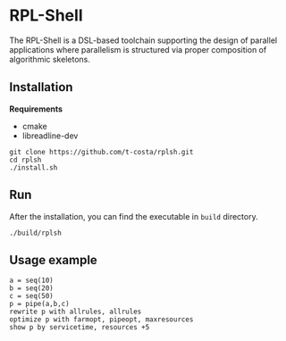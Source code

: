 # RPL-Shell
The RPL-Shell is a DSL-based toolchain supporting the design of parallel applications where parallelism is structured via proper composition of algorithmic skeletons.

## Installation
**Requirements**
- cmake
- libreadline-dev
```
git clone https://github.com/t-costa/rplsh.git
cd rplsh
./install.sh
```

## Run
After the installation, you can find the executable in `build` directory.
```
./build/rplsh
```

## Usage example
```
a = seq(10)
b = seq(20)
c = seq(50)
p = pipe(a,b,c)
rewrite p with allrules, allrules
optimize p with farmopt, pipeopt, maxresources
show p by servicetime, resources +5
```
